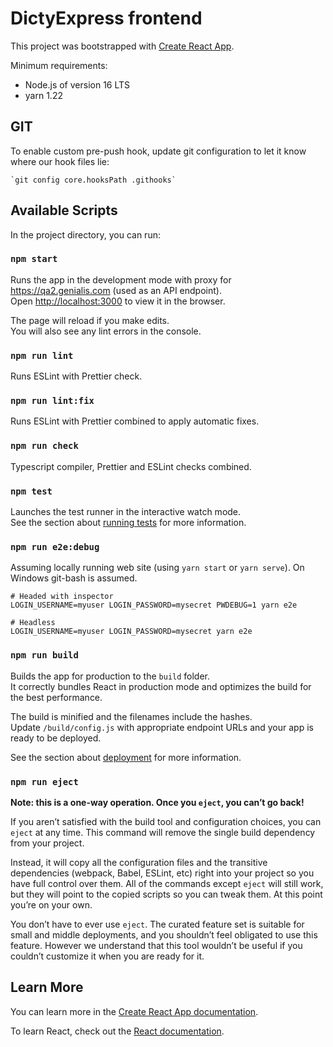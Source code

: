 # DictyExpress frontend

This project was bootstrapped with [Create React App](https://github.com/facebook/create-react-app).

Minimum requirements:

-   Node.js of version 16 LTS
-   yarn 1.22

## GIT

To enable custom pre-push hook, update git configuration to let it know where our hook files lie:

```
`git config core.hooksPath .githooks`
```

## Available Scripts

In the project directory, you can run:

### `npm start`

Runs the app in the development mode with proxy for https://qa2.genialis.com (used as an API endpoint).<br />
Open [http://localhost:3000](http://localhost:3000) to view it in the browser.

The page will reload if you make edits.<br />
You will also see any lint errors in the console.

### `npm run lint`

Runs ESLint with Prettier check.

### `npm run lint:fix`

Runs ESLint with Prettier combined to apply automatic fixes.

### `npm run check`

Typescript compiler, Prettier and ESLint checks combined.

### `npm test`

Launches the test runner in the interactive watch mode.<br />
See the section about [running tests](https://facebook.github.io/create-react-app/docs/running-tests) for more information.

### `npm run e2e:debug`

Assuming locally running web site (using `yarn start` or `yarn serve`). On Windows git-bash is assumed.

```
# Headed with inspector
LOGIN_USERNAME=myuser LOGIN_PASSWORD=mysecret PWDEBUG=1 yarn e2e

# Headless
LOGIN_USERNAME=myuser LOGIN_PASSWORD=mysecret yarn e2e

```

### `npm run build`

Builds the app for production to the `build` folder.<br />
It correctly bundles React in production mode and optimizes the build for the best performance.

The build is minified and the filenames include the hashes.<br />
Update `/build/config.js` with appropriate endpoint URLs and your app is ready to be deployed.

See the section about [deployment](https://facebook.github.io/create-react-app/docs/deployment) for more information.

### `npm run eject`

**Note: this is a one-way operation. Once you `eject`, you can’t go back!**

If you aren’t satisfied with the build tool and configuration choices, you can `eject` at any time. This command will remove the single build dependency from your project.

Instead, it will copy all the configuration files and the transitive dependencies (webpack, Babel, ESLint, etc) right into your project so you have full control over them. All of the commands except `eject` will still work, but they will point to the copied scripts so you can tweak them. At this point you’re on your own.

You don’t have to ever use `eject`. The curated feature set is suitable for small and middle deployments, and you shouldn’t feel obligated to use this feature. However we understand that this tool wouldn’t be useful if you couldn’t customize it when you are ready for it.

## Learn More

You can learn more in the [Create React App documentation](https://facebook.github.io/create-react-app/docs/getting-started).

To learn React, check out the [React documentation](https://reactjs.org/).
